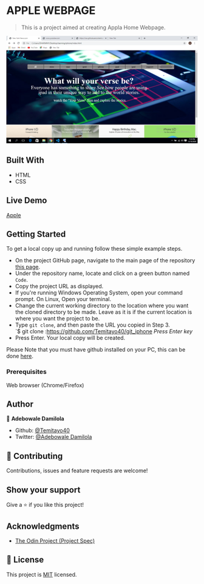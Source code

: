 # APPLE WEBPAGE

> This is a project aimed at creating Appla Home Webpage.

![screenshots](./shot.jpg)

## Built With

- HTML
- CSS


## Live Demo

<a href="https://github.com/Temitayo40/git_iphone" target="_blank">Apple</a>

## Getting Started

To get a local copy up and running follow these simple example steps.

- On the project GitHub page, navigate to the main page of the repository [this page](https://github.com/Temitayo40/netflix).
- Under the repository name, locate and click on a green button named `Code`.
- Copy the project URL as displayed.
- If you're running Windows Operating System, open your command prompt. On Linux, Open your terminal.
- Change the current working directory to the location where you want the cloned directory to be made. Leave as it is if the current location is where you want the project to be.
- Type `git clone`, and then paste the URL you copied in Step 3.<br>
  `$ git clone :https://github.com/Temitayo40/git_iphone <em>Press Enter key</em><br>
- Press Enter. Your local copy will be created.

Please Note that you must have github installed on your PC, this can be done [here](https://gist.github.com/derhuerst/1b15ff4652a867391f03).

### Prerequisites

Web browser (Chrome/Firefox)


## Author

👤 **Adebowale Damilola**

- Github: [@Temitayo40](https://github.com/temitayo40)
- Twitter: [@Adebowale Damilola](https://twitter.com/adebowa30361993)

## 🤝 Contributing

Contributions, issues and feature requests are welcome!


## Show your support

Give a ⭐️ if you like this project!

## Acknowledgments


- [The Odin Project (Project Spec)](https://www.theodinproject.com/courses/javascript/lessons/todo-list)

## 📝 License

This project is [MIT](lic.url) licensed.